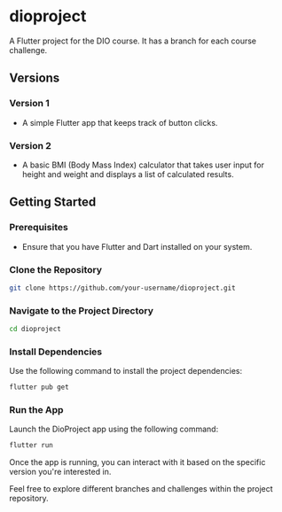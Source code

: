 # dioproject

A Flutter project for the DIO course. It has a branch for each course challenge.

## Versions
### Version 1
- A simple Flutter app that keeps track of button clicks.

### Version 2
- A basic BMI (Body Mass Index) calculator that takes user input for height and weight and displays a list of calculated results.

## Getting Started

### Prerequisites
- Ensure that you have Flutter and Dart installed on your system.

### Clone the Repository
```bash
git clone https://github.com/your-username/dioproject.git
```

### Navigate to the Project Directory
```bash
cd dioproject
```

### Install Dependencies
Use the following command to install the project dependencies:
```bash
flutter pub get
```

### Run the App
Launch the DioProject app using the following command:
```bash
flutter run
```

Once the app is running, you can interact with it based on the specific version you're interested in.

Feel free to explore different branches and challenges within the project repository.
